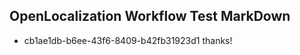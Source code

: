 ## OpenLocalization Workflow Test MarkDown
* cb1ae1db-b6ee-43f6-8409-b42fb31923d1 
thanks!<!--HONumber=Mar16_HO3-->
